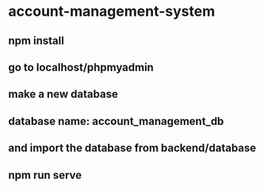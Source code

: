 # account-management-system

## npm install
## go to localhost/phpmyadmin
## make a new database
## database name: account_management_db
## and import the database from backend/database
## npm run serve
